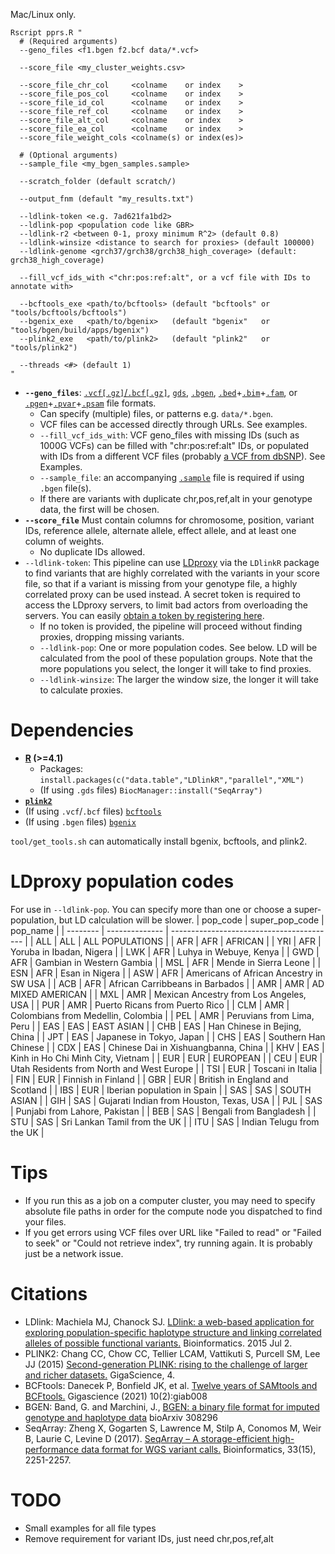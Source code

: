Mac/Linux only.
```
Rscript pprs.R "
  # (Required arguments)
  --geno_files <f1.bgen f2.bcf data/*.vcf>

  --score_file <my_cluster_weights.csv>

  --score_file_chr_col     <colname    or index    >
  --score_file_pos_col     <colname    or index    >
  --score_file_id_col      <colname    or index    >
  --score_file_ref_col     <colname    or index    >
  --score_file_alt_col     <colname    or index    >
  --score_file_ea_col      <colname    or index    >
  --score_file_weight_cols <colname(s) or index(es)>

  # (Optional arguments)
  --sample_file <my_bgen_samples.sample>

  --scratch_folder (default scratch/)

  --output_fnm (default "my_results.txt")

  --ldlink-token <e.g. 7ad621fa1bd2>
  --ldlink-pop <population code like GBR>
  --ldlink-r2 <between 0-1, proxy minimum R^2> (default 0.8)
  --ldlink-winsize <distance to search for proxies> (default 100000)
  --ldlink-genome <grch37/grch38/grch38_high_coverage> (default: grch38_high_coverage)

  --fill_vcf_ids_with <"chr:pos:ref:alt", or a vcf file with IDs to annotate with>

  --bcftools_exe <path/to/bcftools> (default "bcftools" or "tools/bcftools/bcftools")
  --bgenix_exe   <path/to/bgenix>   (default "bgenix"   or "tools/bgen/build/apps/bgenix")
  --plink2_exe   <path/to/plink2>   (default "plink2"   or "tools/plink2")

  --threads <#> (default 1)
"
```

+ **`--geno_files`**: [`.vcf[.gz]`/`.bcf[.gz]`](https://www.cog-genomics.org/plink/2.0/formats#vcf), [`gds`](https://www.bioconductor.org/packages/release/bioc/html/SeqArray.html), [`.bgen`](https://www.cog-genomics.org/plink/2.0/formats#bgen), [`.bed`](https://www.cog-genomics.org/plink/2.0/formats#bed)+[`.bim`](https://www.cog-genomics.org/plink/2.0/formats#bim)+[`.fam`](https://www.cog-genomics.org/plink/2.0/formats#fam), or [`.pgen`](https://www.cog-genomics.org/plink/2.0/formats#pgen)+[`.pvar`](https://www.cog-genomics.org/plink/2.0/formats#pvar)+[`.psam`](https://www.cog-genomics.org/plink/2.0/formats#psam) file formats.
  - Can specify (multiple) files, or patterns e.g. `data/*.bgen`.
  - VCF files can be accessed directly through URLs. See examples.
  - `--fill_vcf_ids_with`: VCF geno_files with missing IDs (such as 1000G VCFs) can be filled with "chr:pos:ref:alt" IDs, or populated with IDs from a different VCF files (probably [a VCF from dbSNP](https://ftp.ncbi.nih.gov/snp/organisms/human_9606_b151_GRCh38p7/VCF/)). See Examples.
  - `--sample_file`: an accompanying [`.sample`](https://www.cog-genomics.org/plink/2.0/formats#sample) file is required if using `.bgen` file(s).
  - If there are variants with duplicate chr,pos,ref,alt in your genotype data, the first will be chosen.
+ **`--score_file`** Must contain columns for chromosome, position, variant IDs, reference allele, alternate allele, effect allele, and at least one column of weights.
  - No duplicate IDs allowed.
+ `--ldlink-token`: This pipeline can use [LDproxy](https://ldlink.nih.gov/?tab=ldproxy) via the `LDlinkR` package to find variants that are highly correlated with the variants in your score file, so that if a variant is missing from your genotype file, a highly correlated proxy can be used instead. A secret token is required to access the LDproxy servers, to limit bad actors from overloading the servers. You can easily [obtain a token by registering here](https://ldlink.nih.gov/?tab=apiaccess).
  - If no token is provided, the pipeline will proceed without finding proxies, dropping missing variants.
  - `--ldlink-pop`: One or more population codes. See below. LD will be calculated from the pool of these population groups. Note that the more populations you select, the longer it will take to find proxies.
  - `--ldlink-winsize`: The larger the window size, the longer it will take to calculate proxies.

# Dependencies
+ **[R](https://cloud.r-project.org/) (>=4.1)**
  - Packages: `install.packages(c("data.table","LDlinkR","parallel","XML")`
  - (If using `.gds` files) `BiocManager::install("SeqArray")`
+ **[`plink2`](https://www.cog-genomics.org/plink/2.0/)**
+ (If using `.vcf`/`.bcf` files) [`bcftools`](http://samtools.github.io/bcftools/howtos/install.html)
+ (If using `.bgen` files) [`bgenix`](https://enkre.net/cgi-bin/code/bgen/dir?ci=tip)

`tool/get_tools.sh` can automatically install bgenix, bcftools, and plink2.

# LDproxy population codes
For use in `--ldlink-pop`. You can specify more than one or choose a super-population, but LD calculation will be slower.
| pop_code | super_pop_code |                                  pop_name |
| -------- | -------------- | ----------------------------------------- |
|      ALL |            ALL |                           ALL POPULATIONS |
|      AFR |            AFR |                                   AFRICAN |
|      YRI |            AFR |                  Yoruba in Ibadan, Nigera |
|      LWK |            AFR |                    Luhya in Webuye, Kenya |
|      GWD |            AFR |                 Gambian in Western Gambia |
|      MSL |            AFR |                     Mende in Sierra Leone |
|      ESN |            AFR |                            Esan in Nigera |
|      ASW |            AFR |   Americans of African Ancestry in SW USA |
|      ACB |            AFR |           African Carribbeans in Barbados |
|      AMR |            AMR |                         AD MIXED AMERICAN |
|      MXL |            AMR |    Mexican Ancestry from Los Angeles, USA |
|      PUR |            AMR |            Puerto Ricans from Puerto Rico |
|      CLM |            AMR |        Colombians from Medellin, Colombia |
|      PEL |            AMR |                 Peruvians from Lima, Peru |
|      EAS |            EAS |                                EAST ASIAN |
|      CHB |            EAS |              Han Chinese in Bejing, China |
|      JPT |            EAS |                  Japanese in Tokyo, Japan |
|      CHS |            EAS |                      Southern Han Chinese |
|      CDX |            EAS |       Chinese Dai in Xishuangbanna, China |
|      KHV |            EAS |         Kinh in Ho Chi Minh City, Vietnam |
|      EUR |            EUR |                                  EUROPEAN |
|      CEU |            EUR | Utah Residents from North and West Europe |
|      TSI |            EUR |                         Toscani in Italia |
|      FIN |            EUR |                        Finnish in Finland |
|      GBR |            EUR |           British in England and Scotland |
|      IBS |            EUR |               Iberian population in Spain |
|      SAS |            SAS |                               SOUTH ASIAN |
|      GIH |            SAS |  Gujarati Indian from Houston, Texas, USA |
|      PJL |            SAS |             Punjabi from Lahore, Pakistan |
|      BEB |            SAS |                   Bengali from Bangladesh |
|      STU |            SAS |              Sri Lankan Tamil from the UK |
|      ITU |            SAS |                 Indian Telugu from the UK |

# Tips
+ If you run this as a job on a computer cluster, you may need to specify absolute file paths in order for the compute node you dispatched to find your files.
+ If you get errors using VCF files over URL like "Failed to read" or "Failed to seek" or "Could not retrieve index", try running again. It is probably just be a network issue.

# Citations
* LDlink: Machiela MJ, Chanock SJ. [LDlink: a web-based application for exploring population-specific haplotype structure and linking correlated alleles of possible functional variants.](http://www.ncbi.nlm.nih.gov/pubmed/?term=26139635) Bioinformatics. 2015 Jul 2.
* PLINK2: Chang CC, Chow CC, Tellier LCAM, Vattikuti S, Purcell SM, Lee JJ (2015) [Second-generation PLINK: rising to the challenge of larger and richer datasets.](https://doi.org/10.1186/s13742-015-0047-8) GigaScience, 4.
* BCFtools: Danecek P, Bonfield JK, et al. [Twelve years of SAMtools and BCFtools.](https://doi.org/10.1093/gigascience/giab008) Gigascience (2021) 10(2):giab008
* BGEN: Band, G. and Marchini, J., [BGEN: a binary file format for imputed genotype and haplotype data](https://doi.org/10.1101/308296) bioArxiv 308296
* SeqArray: Zheng X, Gogarten S, Lawrence M, Stilp A, Conomos M, Weir B, Laurie C, Levine D (2017). [SeqArray – A storage-efficient high-performance data format for WGS variant calls.](https://doi:10.1093/bioinformatics/btx145) Bioinformatics, 33(15), 2251-2257.

# TODO
+ Small examples for all file types
+ Remove requirement for variant IDs, just need chr,pos,ref,alt
